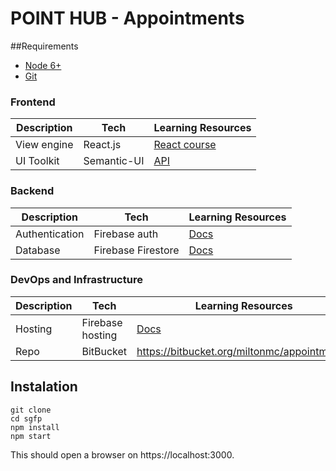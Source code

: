# POINT HUB - Appointments

##Requirements
- [Node 6+](https://nodejs.org/en/download/)
- [Git](https://git-scm.com/downloads)

### Frontend
| Description | Tech | Learning Resources |
| --- | --- | --- |
| View engine | React.js | [React course](https://reacttraining.com/online/react-fundamentals) |
| UI Toolkit | Semantic-UI | [API](https://react.semantic-ui.com) |

### Backend
| Description | Tech | Learning Resources |
| --- | --- | --- |
| Authentication | Firebase auth | [Docs](https://firebase.google.com/docs/auth/) |
| Database | Firebase Firestore | [Docs](https://cloud.google.com/firestore/docs/) |

### DevOps and Infrastructure
| Description | Tech | Learning Resources |
| --- | --- | --- |
| Hosting | Firebase hosting | [Docs](https://firebase.google.com/docs/hosting/) |
| Repo | BitBucket | https://bitbucket.org/miltonmc/appointments/ |


## Instalation
```shell
git clone
cd sgfp
npm install
npm start
```
This should open a browser on https://localhost:3000.
